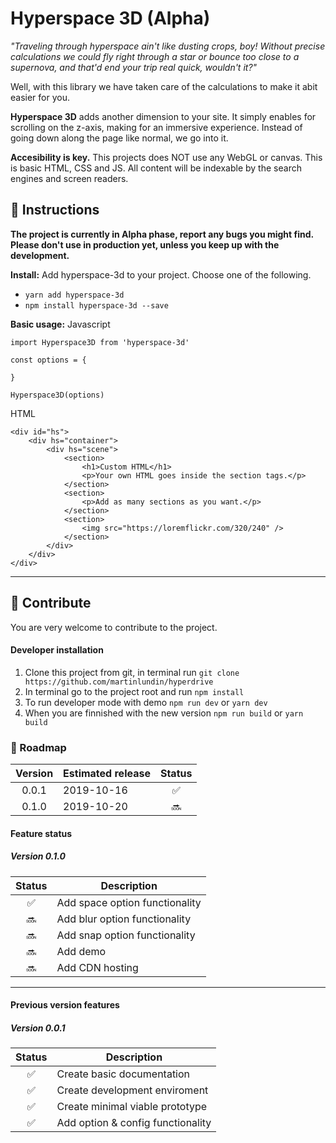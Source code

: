 # Hyperspace 3D (Alpha)
*"Traveling through hyperspace ain't like dusting crops, boy! Without precise calculations we could fly right through a star or bounce too close to a supernova, and that'd end your trip real quick, wouldn't it?"*

Well, with this library we have taken care of the calculations to make it abit easier for you.

**Hyperspace 3D** adds another dimension to your site. It simply enables for scrolling on the z-axis, making for an immersive experience. Instead of going down along the page like normal, we go into it.

**Accesibility is key.** This projects does NOT use any WebGL or canvas. This is basic HTML, CSS and JS. All content will be indexable by the search engines and screen readers.

## :scroll: Instructions
**The project is currently in Alpha phase, report any bugs you might find. Please don't use in production yet, unless you keep up with the development.**

**Install:** 
Add hyperspace-3d to your project. Choose one of the following.
- `yarn add hyperspace-3d`<br/>
- `npm install hyperspace-3d --save`<br/>

**Basic usage:**
Javascript
```
import Hyperspace3D from 'hyperspace-3d'

const options = {

}

Hyperspace3D(options)
```
HTML
```
<div id="hs">
    <div hs="container">
        <div hs="scene">
            <section>
                <h1>Custom HTML</h1>
                <p>Your own HTML goes inside the section tags.</p>
            </section>
            <section>
                <p>Add as many sections as you want.</p>
            </section>
            <section>
                <img src="https://loremflickr.com/320/240" />
            </section>
        </div>
    </div>
</div>
```

---

## :raised_hands: Contribute
You are very welcome to contribute to the project.

#### Developer installation
1. Clone this project from git, in terminal run `git clone https://github.com/martinlundin/hyperdrive`
1. In terminal go to the project root and run `npm install`
1. To run developer mode with demo `npm run dev` or `yarn dev`
1. When you are finnished with the new version `npm run build` or `yarn build`

### :snail: Roadmap
| Version    | Estimated release | Status
| :--------: | ----------------- | :----:
| 0.0.1      | 2019-10-16        | :white_check_mark:
| 0.1.0      | 2019-10-20        | :soon:

#### Feature status

##### Version 0.1.0
| Status             | Description
| :----------------: | ----------------
| :white_check_mark: | Add space option functionality
| :soon:             | Add blur option functionality
| :soon:             | Add snap option functionality
| :soon:             | Add demo
| :soon:             | Add CDN hosting

---

#### Previous version features
##### Version 0.0.1
| Status             | Description
| :----------------: | ----------------
| :white_check_mark: | Create basic documentation
| :white_check_mark: | Create development enviroment
| :white_check_mark: | Create minimal viable prototype
| :white_check_mark: | Add option & config functionality
